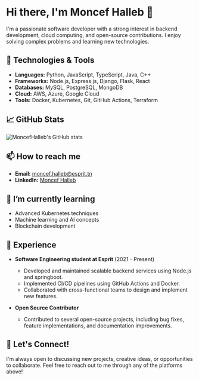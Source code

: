 # Hi there, I'm Moncef Halleb 👋

I'm a passionate software developer with a strong interest in backend development, cloud computing, and open-source contributions. I enjoy solving complex problems and learning new technologies.

## 🔧 Technologies & Tools
- **Languages:** Python, JavaScript, TypeScript, Java, C++
- **Frameworks:** Node.js, Express.js, Django, Flask, React
- **Databases:** MySQL, PostgreSQL, MongoDB
- **Cloud:** AWS, Azure, Google Cloud
- **Tools:** Docker, Kubernetes, Git, GitHub Actions, Terraform

## 📈 GitHub Stats
![MoncefHalleb's GitHub stats](https://github-readme-stats.vercel.app/api?username=MoncefHalleb&show_icons=true&theme=radical)

## 📫 How to reach me
- **Email:** moncef.halleb@esprit.tn
- **LinkedIn:** [Moncef Halleb](https://www.linkedin.com/in/moncef-halleb-a01a75237/)

## 🌱 I’m currently learning
- Advanced Kubernetes techniques
- Machine learning and AI concepts
- Blockchain development

## 💼 Experience
- **Software Engineering student at Esprit** (2021 - Present)
  - Developed and maintained scalable backend services using Node.js and springboot.
  - Implemented CI/CD pipelines using GitHub Actions and Docker.
  - Collaborated with cross-functional teams to design and implement new features.

- **Open Source Contributor**
  - Contributed to several open-source projects, including bug fixes, feature implementations, and documentation improvements.

## 🤝 Let's Connect!
I'm always open to discussing new projects, creative ideas, or opportunities to collaborate. Feel free to reach out to me through any of the platforms above!
